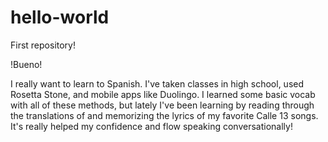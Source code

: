 # hello-world
First repository!

!Bueno!

I really want to learn to Spanish. I've taken classes in high school, used Rosetta Stone, and mobile apps like Duolingo.
I learned some basic vocab with all of these methods, but lately I've been learning by reading through the translations of and memorizing the lyrics of my favorite Calle 13 songs. It's really helped my confidence and flow speaking conversationally!
